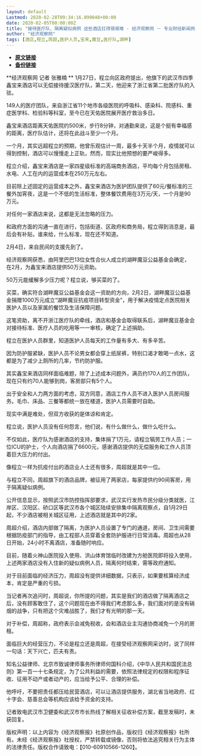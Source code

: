 ```yaml
---
layout: default
Lastmod: 2020-02-28T09:34:16.099048+00:00
date: 2020-02-05T00:00:00Z
title: "接待医疗队、隔离疑似病例 这些酒店扛得很艰难 - 经济观察网 － 专业财经新闻网站"
author: "经济观察网"
tags: [酒店,程立,周超,医护人员,宝来,魔豆,医疗队,湖畔]
---
```


* [**原文链接**](https://web.archive.org/web/20200205081335/http://www.eeo.com.cn/2020/0205/375613.shtml)
* [**备份链接**](https://web.archive.org/web/20200205081335/http://www.eeo.com.cn/2020/0205/375613.shtml)


**经济观察网 记者 张雅楠 ** 1月27日，程立向区政府提出，他旗下的武汉市四季鑫宝来酒店可以无偿接待援汉医疗队，第二天，他迎来了浙江省第二批医疗队的入驻。

149人的医疗团队，来自浙江省11个地市各级医院的呼吸科、感染科、院感科、重症医学科、检验科等科室，至今已在天佑医院展开医疗救治多日。

鑫宝来酒店距离天佑医院约500米，步行8分钟，对通勤来说，这是个挺有幸福感的距离，医疗队估计，还将在此战斗至少一个月。

一个月，其实远超程立的预期，他曾乐观估计一周，最多十天半个月，疫情就可以得到控制，酒店可以慢慢走上正轨，然而，现实比他预想的要严峻得多。

程立介绍，鑫宝来酒店是一家四星级标准的高端商务酒店，平均每个月包括房租、水电、人工在内的运营成本在250万元左右。

目前除上述固定的运营成本之外，鑫宝来酒店为医护团队提供了60元/餐标准的三餐外加宵夜，这是一个不低的生活标准，整体餐饮费用在3万元/天，一个月是90万元。

对任何一家酒店来说，这都是无法忽略的压力。

和政府方面的沟通一直在进行，包括街道、区政府和商务局，程立得到消息是，最后会有补贴，谁来给，什么标准，现在还不知道。

2月4日，来自民间的支援先到了。

经济观察网获悉，由阿里巴巴13位女性合伙人成立的湖畔魔豆公益基金会确定，在2月，为鑫宝来酒店提供50万元资助。

50万元能缓解多少压力呢？程立说，够买菜的了。

买菜，确实符合湖畔魔豆公益基金会这一资助的方向，2月2日，湖畔魔豆公益基金捐赠1000万元成立“湖畔魔豆抗疫项目转型资金”，用于解决疫情定点医院相关医护人员以及家属的餐饮及生活保障问题。

这笔资助，离不开浙江医疗队的牵线，酒店和基金会取得联系后，湖畔魔豆基金会对接待标准、医疗人员的吃用等一一审核，确定了上述捐助。

程立在医护人员群里，知道医护人员每天的工作量有多大、有多辛苦。

因为防护服紧缺，医护人员不论男女都会穿上纸尿裤，特别口渴才敢喝一点水，这都是为了减少上厕所的几率，节约防护服。

其实鑫宝来酒店同样面临难题，除了上述成本问题外，满员约170人的工作团队，现在只有约70人能够到岗，客房部只有5个人。

出于安全和人力两方面的考虑，双方同意，酒店工作人员不进入医护人员房间服务。毛巾、床品、三餐等都统一放在楼道，医护人员需要时自助。

现实中满是难处，但双方收获的是体谅和肯定。

程立说，医护人员没有任何怨言，他们说，有什么做什么，做什么吃什么。

不仅如此，医疗队为感谢酒店的支持，集体捐了1万元，请程立犒劳工作人员；一位ICU的护士，个人向酒店捐了6600元，感谢酒店提供的无偿服务和工作人员顶着巨大压力的付出。

像程立一样为抗疫付出的酒店业人士还有很多，周超就是其中一位。

与程立不同，周超旗下的酒店品牌，被征用了两家店，每家提供约90间客房，用于隔离疑似病例。

公开信息显示，按照武汉市防控指挥部要求，武汉实行发热市民分级分类就医，江岸区、汉阳区、硚口区等武汉市各个城区陆续安排集中隔离观察点，自1月29日起，不少酒店被相关城区征用，上述酒店就是其中的2家。

周超介绍，酒店内部做了隔离，为医护人员设置了专门的通道，房间、卫生间需要根据防疫部门的指导，由工程部人员穿着全套防护服进行日常消毒。周超也从28日开始，24小时不离酒店，准备随时响应。

目前，随着火神山医院投入使用、洪山体育馆临时改建为方舱医院即将投入使用，上述两家酒店没有入住新的疑似病例人员，隔离何时结束，需等政府通知。

对于目前面临的经济压力，周超没有提供详细数据，只表示，如果要核算经济成本，肯定是严重的亏损。

当记者再次追问时，周超说，你所提的问题，其实是我们的酒店做了隔离酒店之后，没有顾客敢住了，这个问题现在由不得我们考虑那么多，我们面对的是没有硝烟的战争，只有把这个灾难战胜了，我们才有光明的那一天。

对于补偿，周超称，政府表示会减免税收，会和酒店业主沟通协商减免一个月的房租。

面临巨大的经营压力，不论是程立还是周超，在接受经济观察网采访时，说了同样一句话：天下兴亡，匹夫有责。

知名公益律师、北京市致诚律师事务所律师何国科介绍，《中华人民共和国民法总则》第一百一十七条规定，为了公共利益的需要，依照法律规定的权限和程序征收、征用不动产或者动产的，应当给予公平、合理的补偿。

他呼吁，不要把责任都压给民营酒店，可以让酒店提供服务，湖北省当地政府、红十字会、慈善总会等机构应该给予资金的支持。

记者致电武汉市卫健委和武汉市市长热线了解相关征收补偿方案，截至发稿时，未获回复。

版权声明：以上内容为《经济观察报》社原创作品，版权归《经济观察报》社所有。未经《经济观察报》社授权，严禁转载或镜像，否则将依法追究相关行为主体的法律责任。版权合作请致电：【010-60910566-1260】。

